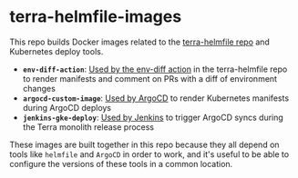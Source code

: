 # terra-helmfile-images

This repo builds Docker images related to the [terra-helmfile repo](https://github.com/broadinstitute/terra-helmfile) and Kubernetes deploy tools.

* **`env-diff-action`**: [Used by the env-diff action](https://github.com/broadinstitute/terra-helmfile/blob/master/.github/actions/env-diff/action.yml) in the terra-helmfile repo to render manifests and comment on PRs with a diff of environment changes
* **`argocd-custom-image`**: [Used by ArgoCD](https://github.com/broadinstitute/terra-helm-definitions/search?q=argocd-custom) to render Kubernetes manifests during ArgoCD deploys
* **`jenkins-gke-deploy`**: [Used by Jenkins](https://github.com/broadinstitute/dsp-jenkins/search?q=jenkins-terra-gke-deploy) to trigger ArgoCD syncs during the Terra monolith release process

These images are built together in this repo because they all depend on tools like `helmfile` and `ArgoCD` in order to work, and it's useful to be able to configure the versions of these tools in a common location.
